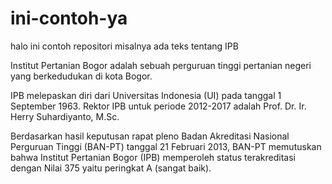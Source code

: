 ini-contoh-ya
=============

halo ini contoh repositori
misalnya ada teks tentang IPB


Institut Pertanian Bogor adalah sebuah perguruan tinggi pertanian negeri yang berkedudukan di kota Bogor.

IPB melepaskan diri dari Universitas Indonesia (UI) pada tanggal 1 September 1963.
Rektor IPB untuk periode 2012-2017 adalah Prof. Dr. Ir. Herry Suhardiyanto, M.Sc.

Berdasarkan hasil keputusan rapat pleno Badan Akreditasi Nasional Perguruan Tinggi (BAN-PT) tanggal 21 Februari 2013, BAN-PT memutuskan bahwa Institut Pertanian Bogor (IPB) memperoleh status terakreditasi dengan Nilai 375 yaitu peringkat A (sangat baik).

